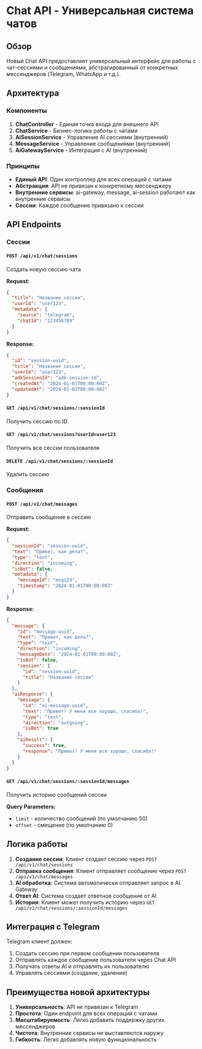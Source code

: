 # Chat API - Универсальная система чатов

## Обзор

Новый Chat API предоставляет универсальный интерфейс для работы с чат-сессиями и сообщениями, абстрагированный от конкретных мессенджеров (Telegram, WhatsApp и т.д.).

## Архитектура

### Компоненты

1. **ChatController** - Единая точка входа для внешнего API
2. **ChatService** - Бизнес-логика работы с чатами
3. **AiSessionService** - Управление AI сессиями (внутренний)
4. **MessageService** - Управление сообщениями (внутренний)
5. **AiGatewayService** - Интеграция с AI (внутренний)

### Принципы

- **Единый API**: Один контроллер для всех операций с чатами
- **Абстракция**: API не привязан к конкретному мессенджеру
- **Внутренние сервисы**: ai-gateway, message, ai-session работают как внутренние сервисы
- **Сессии**: Каждое сообщение привязано к сессии

## API Endpoints

### Сессии

#### `POST /api/v1/chat/sessions`
Создать новую сессию чата

**Request:**
```json
{
  "title": "Название сессии",
  "userId": "user123",
  "metadata": {
    "source": "telegram",
    "chatId": "123456789"
  }
}
```

**Response:**
```json
{
  "id": "session-uuid",
  "title": "Название сессии",
  "userId": "user123",
  "adkSessionId": "adk-session-id",
  "createdAt": "2024-01-01T00:00:00Z",
  "updatedAt": "2024-01-01T00:00:00Z"
}
```

#### `GET /api/v1/chat/sessions/:sessionId`
Получить сессию по ID

#### `GET /api/v1/chat/sessions?userId=user123`
Получить все сессии пользователя

#### `DELETE /api/v1/chat/sessions/:sessionId`
Удалить сессию

### Сообщения

#### `POST /api/v1/chat/messages`
Отправить сообщение в сессию

**Request:**
```json
{
  "sessionId": "session-uuid",
  "text": "Привет, как дела?",
  "type": "text",
  "direction": "incoming",
  "isBot": false,
  "metadata": {
    "messageId": "msg123",
    "timestamp": "2024-01-01T00:00:00Z"
  }
}
```

**Response:**
```json
{
  "message": {
    "id": "message-uuid",
    "text": "Привет, как дела?",
    "type": "text",
    "direction": "incoming",
    "messageDate": "2024-01-01T00:00:00Z",
    "isBot": false,
    "session": {
      "id": "session-uuid",
      "title": "Название сессии"
    }
  },
  "aiResponse": {
    "message": {
      "id": "ai-message-uuid",
      "text": "Привет! У меня все хорошо, спасибо!",
      "type": "text",
      "direction": "outgoing",
      "isBot": true
    },
    "aiResult": {
      "success": true,
      "response": "Привет! У меня все хорошо, спасибо!"
    }
  }
}
```

#### `GET /api/v1/chat/sessions/:sessionId/messages`
Получить историю сообщений сессии

**Query Parameters:**
- `limit` - количество сообщений (по умолчанию 50)
- `offset` - смещение (по умолчанию 0)

## Логика работы

1. **Создание сессии**: Клиент создает сессию через `POST /api/v1/chat/sessions`
2. **Отправка сообщения**: Клиент отправляет сообщение через `POST /api/v1/chat/messages`
3. **AI обработка**: Система автоматически отправляет запрос в AI Gateway
4. **Ответ AI**: Система создает ответное сообщение от AI
5. **История**: Клиент может получить историю через `GET /api/v1/chat/sessions/:sessionId/messages`

## Интеграция с Telegram

Telegram клиент должен:

1. Создать сессию при первом сообщении пользователя
2. Отправлять каждое сообщение пользователя через Chat API
3. Получать ответы AI и отправлять их пользователю
4. Управлять сессиями (создание, удаление)

## Преимущества новой архитектуры

1. **Универсальность**: API не привязан к Telegram
2. **Простота**: Один endpoint для всех операций с чатами
3. **Масштабируемость**: Легко добавить поддержку других мессенджеров
4. **Чистота**: Внутренние сервисы не выставляются наружу
5. **Гибкость**: Легко добавлять новую функциональность
